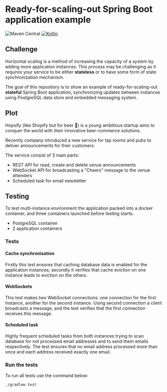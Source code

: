 # Ready-for-scaling-out Spring Boot application example
![Maven Central](https://img.shields.io/maven-central/v/org.springframework.boot/spring-boot?versionSuffix=3.1.5&label=spring%20boot&color=green)
[![Kotlin](https://img.shields.io/badge/kotlin-1.9.20-blue.svg?logo=kotlin)](http://kotlinlang.org)

## Challenge
Horizontal scaling is a method of increasing the capacity of a system by adding more application instances. This process may be challenging as it requires your service to be either **stateless** or to have some form of state synchronization mechanism.

The goal of this repository is to show an example of ready-for-scaling-out **stateful** Spring Boot application, synchronizing updates between instances using PostgreSQL data store and embedded messaging system.

## Plot
Hopsify (like Shopify but for beer 🍻) is a young ambitious startup aims to conquer the world with their innovative beer-commerce solutions.

Recently company introduced a new service for tap rooms and pubs to deliver announcements for their customers.

The service consist of 3 main parts:
* REST API for read, create and delete venue announcements
* WebSocket API for broadcasting a "Cheers" message to the venue attenders
* Scheduled task for email newsletter

## Testing

To test multi-instance environment the application packed into a docker container, and three containers launched before testing starts:
* PostgreSQL container
* 2 application containers

### Tests

#### Cache synchronisation
Firstly this test ensures that caching database data is enabled for the application instances, secondly it verifies that cache eviction on one instance leads to eviction on the others.

#### WebSockets

This test makes two WebSocket connections: one connection for the first instance, another for the second instance. Using second connection a client broadcasts a message, and the test verifies that the first connection receives this message.

#### Scheduled task

Highly frequent scheduled tasks from both instances trying to scan database for not processed email addresses and to send them emails respectively. The test ensures that no email address processed more than once and each address received exactly one email.

### Run the tests

To run all tests use the command below:
```
./gradlew test
```
